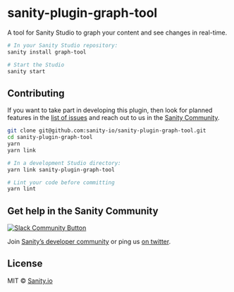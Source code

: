 # sanity-plugin-graph-tool

A tool for Sanity Studio to graph your content and see changes in real-time.

```sh
# In your Sanity Studio repository:
sanity install graph-tool

# Start the Studio
sanity start
```

## Contributing

If you want to take part in developing this plugin, then look for planned features in the [list of issues](https://github.com/sanity-io/sanity-plugin-graph-tool/issues) and reach out to us in the [Sanity Community](https://slack.sanity.io/).

```sh
git clone git@github.com:sanity-io/sanity-plugin-graph-tool.git
cd sanity-plugin-graph-tool
yarn
yarn link

# In a development Studio directory:
yarn link sanity-plugin-graph-tool

# Lint your code before committing
yarn lint
```

## Get help in the Sanity Community

[![Slack Community Button](https://slack.sanity.io/badge.svg)](https://slack.sanity.io/)

Join [Sanity’s developer community](https://slack.sanity.io) or ping us [on twitter](https://twitter.com/sanity_io).

## License

MIT © [Sanity.io](https://www.sanity.io/)
